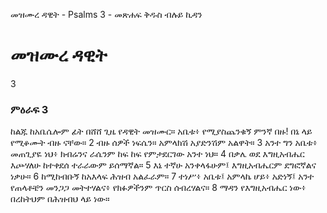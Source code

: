 ﻿
 መዝሙረ ዳዊት - Psalms 3 - መጽሐፍ ቅዱስ ብሉይ ኪዳን
# መዝሙረ ዳዊት
3
### ምዕራፍ 3
ከልጁ ከአቤሴሎም ፊት በሸሸ ጊዜ የዳዊት መዝሙር። 
 አቤቱ፥ የሚያስጨንቁኝ ምንኛ በዙ! በኔ ላይ የሚቆሙት ብዙ ናቸው።
2  ብዙ ሰዎች ነፍሴን። አምላክሽ አያድንሽም አልዋት።
3  አንተ ግን አቤቱ፥ መጠጊያዬ ነህ፥ ክብሬንና ራሴንም ከፍ ከፍ የምታደርገው አንተ ነህ።
4  በቃሌ ወደ እግዚአብሔር እጮሃለሁ ከተቀደሰ ተራራውም ይሰማኛል።
5  እኔ ተኛሁ አንቀላፋሁም፤ እግዚአብሔርም ደግፎኛልና ነቃሁ።
6  ከሚከብቡኝ ከአእላፍ ሕዝብ አልፈራም።
7  ተነሥ፥ አቤቱ፤ አምላኬ ሆይ፥ አድነኝ፤ አንተ የጠላቶቼን መንጋጋ መትተሃልና፥ የክፉዎችንም ጥርስ ሰብረሃልና።
8  ማዳን የእግዚአብሔር ነው፥ በረከትህም በሕዝብህ ላይ ነው።
